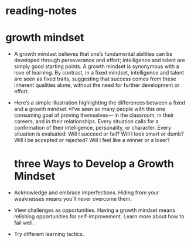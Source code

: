# reading-notes
# growth mindset 
* A growth mindset believes that one’s fundamental abilities can be developed through perseverance and effort; intelligence and talent are simply good starting points. A growth mindset is synonymous with a love of learning.
By contrast, in a fixed mindset, intelligence and talent are seen as fixed traits, suggesting that success comes from these inherent qualities alone, without the need for further development or effort. 

* Here’s a simple illustration highlighting the differences between a fixed and a growth mindset *I’ve seen so many people with this one consuming goal of proving themselves— in the classroom, in their careers, and in their relationships. Every situation calls for a confirmation of their intelligence,
personality, or character. Every situation is evaluated: Will I succeed or fail? Will I look smart or dumb? Will I be accepted or rejected? Will I feel like a winner or a loser? 
  # three Ways to Develop a Growth Mindset
* Acknowledge and embrace imperfections.
Hiding from your weaknesses means you’ll never overcome them. 

* View challenges as opportunities.
Having a growth mindset means relishing opportunities for self-improvement. Learn more about how to fail well.

 * Try different learning tactics. 
